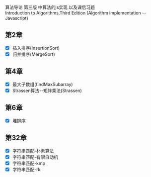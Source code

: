 算法导论 第三版 中算法的js实现 以及课后习题<br>
Introduction to Algorithms,Third Edition (Algorithm implementation -- Javascript)

## 第2章
- [x] 插入排序(InsertionSort)
- [x] 归并排序(MergeSort)
## 第4章
- [x] 最大子数组(findMaxSubarray)
- [x] Strassen算法--矩阵乘法(Strassen)

## 第6章
- [x] 堆排序

## 第32章
- [x] 字符串匹配-朴素算法
- [x] 字符串匹配-有限自动机
- [x] 字符串匹配-kmp
- [x] 字符串匹配-rk
